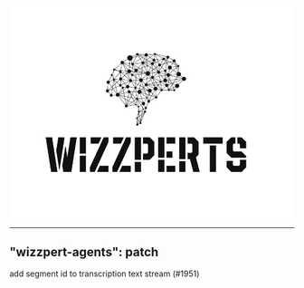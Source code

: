 ![Wizzpert Logo](wizzpert-plugins/assets/logo.png)

---
"wizzpert-agents": patch
---

add segment id to transcription text stream (#1951)

